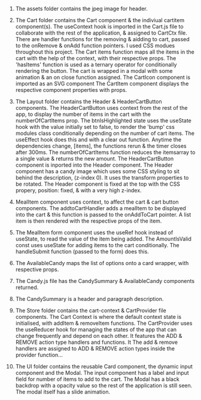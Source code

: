 1. The assets folder contains the jpeg image for header.

2. The Cart folder contains the Cart component & the indiviual cartitem component(s). The useContext hook is imported in the Cart.js file to collaborate with the rest of the application, & assigned to CartCtx file. There are handler functions for the removing & aidding to cart, passed to the onRemove & onAdd function pointers. I used CSS modues throughout this project. The Cart items function maps all the items in the cart with the help of the context, with their respective props. The 'hasItems' function is used as a ternary operator for conditionally rendering the button. The cart is wrapped in a modal with some animation & an on close function assigned.
The CartIcon component is imported as an SVG component
The CartItem component displays the respective component properties with props.

3. The Layout folder contains the Header & HeaderCartButton components. The HeaderCartButton uses context from the rest of the app, to display the number of items in the cart with the numberOfCartItems prop. The btnIsHighlighted state uses the useState hook with the value initially set to false, to render the 'bump' css modules class conditionally depending on the number of cart items. The useEffect hook does this and with a clear out function. Anytime the dependencies change, [items], the functions rerun & the timer closes after 300ms.
The numberOfCartItems function reduces the itemsarray to a single value & returns the new amount.
The HeaderCartButton component is inported into the Header component.
The Header component has a candy image which uses some CSS styling to sit behind the description, (z-index 0). It uses the transform properties to be rotated.
The Header component is fixed at the top with the CSS propery, position: fixed, & with a very high z-index.

4. MealItem component uses context, to affect the cart & cart button components. The addtoCartHandler adds a mealItem to be displayed into the cart & this function is passed to the onAddToCart pointer. A list item is then rendered with the respective props of the item.

5. The MealItem form component uses the useRef hook instead of useState, to read the value of the item being added. The AmountIsValid const uses useState for adding items to the cart conditionally. The handleSubmit function (passed to the form) does this.

6. The AvailableCandy maps the list of options onto a card wrapper, with respective props.

7. The Candy.js file has the CandySummary & AvailableCandy components returned.

8. The CandySummary is a header and paragraph description.

9. The Store folder contains the cart-context & CartProvider file components. The Cart Context is where the default context state is initialised, with addItem & removeItem functions.
The CartProvider uses the useReducer hook for managing the states of the app that can change frequently and depend on each other. It features the ADD & REMOVE action type handlers and functions. It 
The add & remove handlers are assigned to ADD & REMOVE action types inside the provider function...

10. The UI folder contains the reusable Card component, the dynamic input component and the Modal. The input component has a label and input field for number of items to add to the cart.
The Modal has a black backdrop with a opacity value so the rest of the application is still seen. The modal itself has a slide animation.